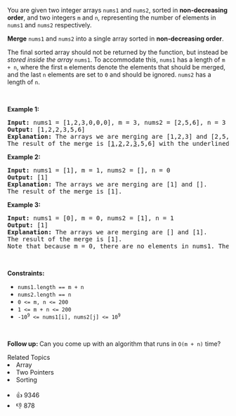 <p>You are given two integer arrays <code>nums1</code> and <code>nums2</code>, sorted in <strong>non-decreasing order</strong>, and two integers <code>m</code> and <code>n</code>, representing the number of elements in <code>nums1</code> and <code>nums2</code> respectively.</p>

<p><strong>Merge</strong> <code>nums1</code> and <code>nums2</code> into a single array sorted in <strong>non-decreasing order</strong>.</p>

<p>The final sorted array should not be returned by the function, but instead be <em>stored inside the array </em><code>nums1</code>. To accommodate this, <code>nums1</code> has a length of <code>m + n</code>, where the first <code>m</code> elements denote the elements that should be merged, and the last <code>n</code> elements are set to <code>0</code> and should be ignored. <code>nums2</code> has a length of <code>n</code>.</p>

<p>&nbsp;</p> 
<p><strong class="example">Example 1:</strong></p>

<pre>
<strong>Input:</strong> nums1 = [1,2,3,0,0,0], m = 3, nums2 = [2,5,6], n = 3
<strong>Output:</strong> [1,2,2,3,5,6]
<strong>Explanation:</strong> The arrays we are merging are [1,2,3] and [2,5,6].
The result of the merge is [<u>1</u>,<u>2</u>,2,<u>3</u>,5,6] with the underlined elements coming from nums1.
</pre>

<p><strong class="example">Example 2:</strong></p>

<pre>
<strong>Input:</strong> nums1 = [1], m = 1, nums2 = [], n = 0
<strong>Output:</strong> [1]
<strong>Explanation:</strong> The arrays we are merging are [1] and [].
The result of the merge is [1].
</pre>

<p><strong class="example">Example 3:</strong></p>

<pre>
<strong>Input:</strong> nums1 = [0], m = 0, nums2 = [1], n = 1
<strong>Output:</strong> [1]
<strong>Explanation:</strong> The arrays we are merging are [] and [1].
The result of the merge is [1].
Note that because m = 0, there are no elements in nums1. The 0 is only there to ensure the merge result can fit in nums1.
</pre>

<p>&nbsp;</p> 
<p><strong>Constraints:</strong></p>

<ul> 
 <li><code>nums1.length == m + n</code></li> 
 <li><code>nums2.length == n</code></li> 
 <li><code>0 &lt;= m, n &lt;= 200</code></li> 
 <li><code>1 &lt;= m + n &lt;= 200</code></li> 
 <li><code>-10<sup>9</sup> &lt;= nums1[i], nums2[j] &lt;= 10<sup>9</sup></code></li> 
</ul>

<p>&nbsp;</p> 
<p><strong>Follow up: </strong>Can you come up with an algorithm that runs in <code>O(m + n)</code> time?</p>

<div><div>Related Topics</div><div><li>Array</li><li>Two Pointers</li><li>Sorting</li></div></div><br><div><li>👍 9346</li><li>👎 878</li></div>